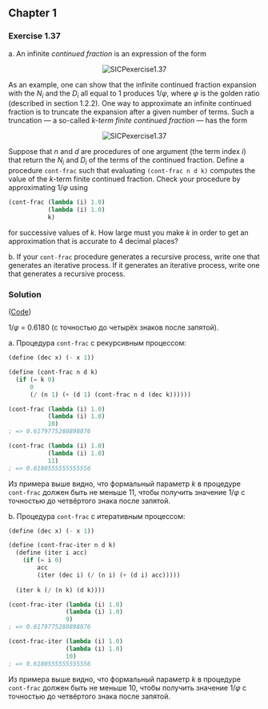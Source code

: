 ## Chapter 1

### Exercise 1.37

a. An infinite _continued fraction_ is an expression of the form

<p align="center">
  <img src="https://i.ibb.co/8XqXJyd/SICPexercise1-37-1.png" alt="SICPexercise1.37" title="SICPexercise1.37">
</p>

As an example, one can show that the infinite continued fraction expansion with the _N<sub>i</sub>_ and the _D<sub>i</sub>_ all equal to 1 produces 1/_φ_, where _φ_ is the golden ratio (described in section 1.2.2). One way to approximate an infinite continued fraction is to truncate the expansion after a given number of terms. Such a truncation — a so-called _k-term finite continued fraction_ — has the form

<p align="center">
  <img src="https://i.ibb.co/RYQhsRB/SICPexercise1-37-2.png" alt="SICPexercise1.37" title="SICPexercise1.37">
</p>

Suppose that _n_ and _d_ are procedures of one argument (the term index _i_) that return the _N<sub>i</sub>_ and _D<sub>i</sub>_ of the terms of the continued fraction. Define a procedure `cont-frac` such that evaluating `(cont-frac n d k)` computes the value of the _k_-term finite continued fraction. Check your procedure by approximating 1/_φ_ using

```scheme
(cont-frac (lambda (i) 1.0)
           (lambda (i) 1.0)
           k)
```

for successive values of _k_. How large must you make _k_ in order to get an approximation that is accurate to 4 decimal places?

b. If your `cont-frac` procedure generates a recursive process, write one that generates an iterative process. If it generates an iterative process, write one that generates a recursive process.

### Solution

([Code](../../src/Chapter%201/Exercise%201.37.scm))

1/_φ_ = 0.6180 (с точностью до четырёх знаков после запятой).

a. Процедура `cont-frac` с рекурсивным процессом:

```scheme
(define (dec x) (- x 1))

(define (cont-frac n d k)
  (if (= k 0)
      0
      (/ (n 1) (+ (d 1) (cont-frac n d (dec k))))))

(cont-frac (lambda (i) 1.0)
           (lambda (i) 1.0)
           10)
; => 0.6179775280898876

(cont-frac (lambda (i) 1.0)
           (lambda (i) 1.0)
           11)
; => 0.6180555555555556
```

Из примера выше видно, что формальный параметр _k_ в процедуре `cont-frac` должен быть не меньше 11, чтобы получить значение 1/_φ_ с точностью до четвёртого знака после запятой.

b. Процедура `cont-frac` с итеративным процессом:

```scheme
(define (dec x) (- x 1))

(define (cont-frac-iter n d k)
  (define (iter i acc)
    (if (= i 0)
        acc
        (iter (dec i) (/ (n i) (+ (d i) acc)))))
  
  (iter k (/ (n k) (d k))))

(cont-frac-iter (lambda (i) 1.0)
                (lambda (i) 1.0)
                9)
; => 0.6179775280898876

(cont-frac-iter (lambda (i) 1.0)
                (lambda (i) 1.0)
                10)
; => 0.6180555555555556
```

Из примера выше видно, что формальный параметр _k_ в процедуре `cont-frac` должен быть не меньше 10, чтобы получить значение 1/_φ_ с точностью до четвёртого знака после запятой.

